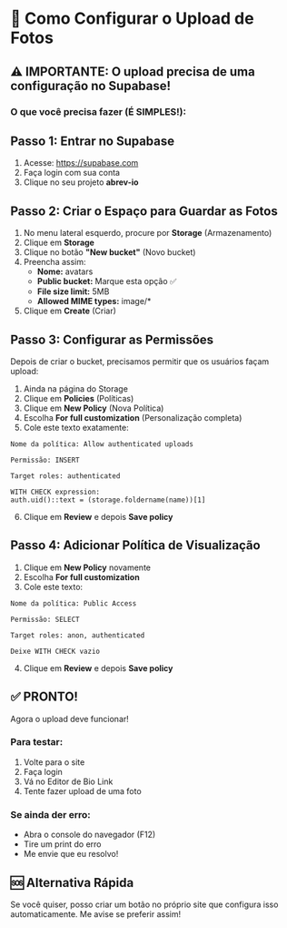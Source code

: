# 📸 Como Configurar o Upload de Fotos

## ⚠️ IMPORTANTE: O upload precisa de uma configuração no Supabase!

### O que você precisa fazer (É SIMPLES!):

## Passo 1: Entrar no Supabase
1. Acesse: https://supabase.com
2. Faça login com sua conta
3. Clique no seu projeto **abrev-io**

## Passo 2: Criar o Espaço para Guardar as Fotos
1. No menu lateral esquerdo, procure por **Storage** (Armazenamento)
2. Clique em **Storage**
3. Clique no botão **"New bucket"** (Novo bucket)
4. Preencha assim:
   - **Nome:** avatars
   - **Public bucket:** Marque esta opção ✅
   - **File size limit:** 5MB
   - **Allowed MIME types:** image/*
5. Clique em **Create** (Criar)

## Passo 3: Configurar as Permissões
Depois de criar o bucket, precisamos permitir que os usuários façam upload:

1. Ainda na página do Storage
2. Clique em **Policies** (Políticas)
3. Clique em **New Policy** (Nova Política)
4. Escolha **For full customization** (Personalização completa)
5. Cole este texto exatamente:

```
Nome da política: Allow authenticated uploads

Permissão: INSERT

Target roles: authenticated

WITH CHECK expression:
auth.uid()::text = (storage.foldername(name))[1]
```

6. Clique em **Review** e depois **Save policy**

## Passo 4: Adicionar Política de Visualização
1. Clique em **New Policy** novamente
2. Escolha **For full customization**
3. Cole este texto:

```
Nome da política: Public Access

Permissão: SELECT

Target roles: anon, authenticated

Deixe WITH CHECK vazio
```

4. Clique em **Review** e depois **Save policy**

## ✅ PRONTO!
Agora o upload deve funcionar! 

### Para testar:
1. Volte para o site
2. Faça login
3. Vá no Editor de Bio Link
4. Tente fazer upload de uma foto

### Se ainda der erro:
- Abra o console do navegador (F12)
- Tire um print do erro
- Me envie que eu resolvo!

## 🆘 Alternativa Rápida
Se você quiser, posso criar um botão no próprio site que configura isso automaticamente. Me avise se preferir assim!
